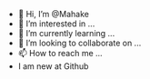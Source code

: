 - 👋 Hi, I’m @Mahake
- 👀 I’m interested in ...
- 🌱 I’m currently learning ...
- 💞️ I’m looking to collaborate on ...
- 📫 How to reach me ...
- I am new at Github
<!---
Mahake/Mahake is a ✨ special ✨ repository because its `README.md` (this file) appears on your GitHub profile.
You can click the Preview link to take a look at your changes.
--->

